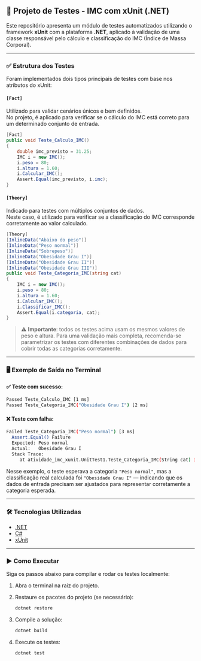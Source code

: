 ## 🧪 Projeto de Testes - IMC com xUnit (.NET)

Este repositório apresenta um módulo de testes automatizados utilizando o framework **xUnit** com a plataforma **.NET**, aplicado à validação de uma classe responsável pelo cálculo e classificação do IMC (Índice de Massa Corporal).

---

### ✅ Estrutura dos Testes

Foram implementados dois tipos principais de testes com base nos atributos do xUnit:

#### `[Fact]`
Utilizado para validar cenários únicos e bem definidos.  
No projeto, é aplicado para verificar se o cálculo do IMC está correto para um determinado conjunto de entrada.

```csharp
[Fact]
public void Teste_Calculo_IMC()
{
    double imc_previsto = 31.25;
    IMC i = new IMC();
    i.peso = 80;
    i.altura = 1.60;
    i.Calcular_IMC();
    Assert.Equal(imc_previsto, i.imc);
}
```

#### `[Theory]`
Indicado para testes com múltiplos conjuntos de dados.  
Neste caso, é utilizado para verificar se a classificação do IMC corresponde corretamente ao valor calculado.

```csharp
[Theory]
[InlineData("Abaixo do peso")]
[InlineData("Peso normal")]
[InlineData("Sobrepeso")]
[InlineData("Obesidade Grau I")]
[InlineData("Obesidade Grau II")]
[InlineData("Obesidade Grau III")]
public void Teste_Categoria_IMC(string cat)
{
    IMC i = new IMC();
    i.peso = 80;
    i.altura = 1.60;
    i.Calcular_IMC();
    i.Classificar_IMC();
    Assert.Equal(i.categoria, cat);
}
```

> ⚠️ **Importante**: todos os testes acima usam os mesmos valores de peso e altura. Para uma validação mais completa, recomenda-se parametrizar os testes com diferentes combinações de dados para cobrir todas as categorias corretamente.

---

### 🖥️ Exemplo de Saída no Terminal

#### ✅ Teste com sucesso:

```bash
Passed Teste_Calculo_IMC [1 ms]
Passed Teste_Categoria_IMC("Obesidade Grau I") [2 ms]
```

#### ❌ Teste com falha:

```bash
Failed Teste_Categoria_IMC("Peso normal") [3 ms]
  Assert.Equal() Failure
  Expected: Peso normal
  Actual:   Obesidade Grau I
  Stack Trace:
     at atividade_imc_xunit.UnitTest1.Teste_Categoria_IMC(String cat) in C:\Testes\UnitTest1.cs:line 26
```

Nesse exemplo, o teste esperava a categoria `"Peso normal"`, mas a classificação real calculada foi `"Obesidade Grau I"` — indicando que os dados de entrada precisam ser ajustados para representar corretamente a categoria esperada.

---

### 🛠 Tecnologias Utilizadas

- [.NET](https://dotnet.microsoft.com/)
- [C#](https://learn.microsoft.com/dotnet/csharp/)
- [xUnit](https://xunit.net/)

---

### ▶️ Como Executar

Siga os passos abaixo para compilar e rodar os testes localmente:

1. Abra o terminal na raiz do projeto.

2. Restaure os pacotes do projeto (se necessário):
   ```bash
   dotnet restore
   ```

3. Compile a solução:
   ```bash
   dotnet build
   ```

4. Execute os testes:
   ```bash
   dotnet test
   ```

